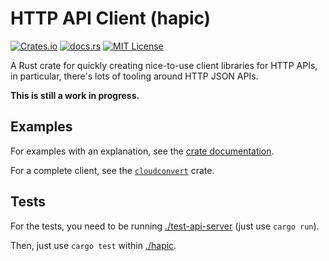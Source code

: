 # HTTP API Client (hapic)

[![Crates.io](https://img.shields.io/crates/v/hapic)](https://crates.io/crates/hapic)
[![docs.rs](https://img.shields.io/docsrs/hapic)](https://docs.rs/hapic)
[![MIT License](https://img.shields.io/badge/license-MIT-blue.svg)](./LICENSE)

A Rust crate for quickly creating nice-to-use client libraries for HTTP APIs, in particular, there's
lots of tooling around HTTP JSON APIs.

**This is still a work in progress.**

## Examples

For examples with an explanation, see the [crate documentation](https://docs.rs/hapic).

For a complete client, see the [`cloudconvert`](https://github.com/MeVitae/cloudconvert-rs) crate.

## Tests

For the tests, you need to be running [./test-api-server](./test-api-server) (just use `cargo run`).

Then, just use `cargo test` within [./hapic](./hapic).
